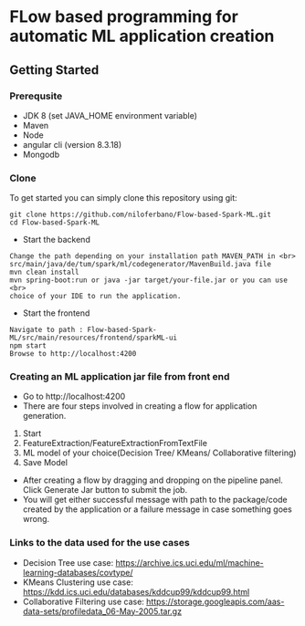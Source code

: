 
# FLow based programming for automatic ML application creation
## Getting Started
### Prerequsite
 * JDK 8 (set JAVA_HOME environment variable)
 * Maven
 * Node
 * angular cli (version 8.3.18)
 * Mongodb

### Clone
To get started you can simply clone this repository using git:
```
git clone https://github.com/niloferbano/Flow-based-Spark-ML.git
cd Flow-based-Spark-ML
```
* Start the backend
```
Change the path depending on your installation path MAVEN_PATH in <br>
src/main/java/de/tum/spark/ml/codegenerator/MavenBuild.java file
mvn clean install
mvn spring-boot:run or java -jar target/your-file.jar or you can use <br> 
choice of your IDE to run the application.
```
* Start the frontend
```
Navigate to path : Flow-based-Spark-ML/src/main/resources/frontend/sparkML-ui
npm start
Browse to http://localhost:4200
```

### Creating an ML application jar file from front end
* Go to http://localhost:4200
* There are four steps involved in creating a flow for application generation. 
 1. Start
 2. FeatureExtraction/FeatureExtractionFromTextFile
 3. ML model of your choice(Decision Tree/ KMeans/ Collaborative filtering) 
 4. Save Model
* After creating a flow by dragging and dropping on the pipeline panel.<br>
  Click Generate Jar button to submit the job.
* You will get either successful message with path to the package/code <br>
  created by the application or a failure message in case something goes wrong.

### Links to the data used for the use cases
* Decision Tree use case: https://archive.ics.uci.edu/ml/machine-learning-databases/covtype/
* KMeans Clustering use case: https://kdd.ics.uci.edu/databases/kddcup99/kddcup99.html
* Collaborative Filtering use case: https://storage.googleapis.com/aas-data-sets/profiledata_06-May-2005.tar.gz



